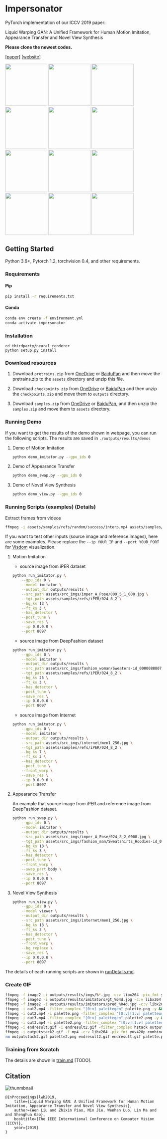 # Impersonator

PyTorch implementation of our ICCV 2019 paper:

Liquid Warping GAN: A Unified Framework for Human Motion Imitation, Appearance Transfer and Novel View Synthesis

**Please clone the newest codes.**

[[paper]](https://arxiv.org/pdf/1909.12224.pdf) [[website]](https://svip-lab.github.io/project/impersonator)

<p float="center">
	<img src='assets/visuals/motion/Sweaters-id_0000088807_4_full.jpg' width="135"/>
  	<img src='assets/visuals/motion/mixamo_0007_Sweaters-id_0000088807_4_full.gif' width="135"/>
  	<img src='assets/visuals/appearance/Sweaters-id_0000337302_4_full.jpg' width="135"/>
	<img src='assets/visuals/appearance/Sweaters-id_0000337302_4_full.gif' width="135"/>
	<img src='assets/visuals/novel/Jackets_Vests-id_0000071603_4_full.jpg' width="135"/>
    <img src='assets/visuals/novel/Jackets_Vests-id_0000071603_4_full.gif' width="135"/>
    <img src='assets/visuals/motion/009_5_1_000.jpg' width="135"/>    
  	<img src='assets/visuals/motion/mixamo_0031_000.gif' width="135"/>
  	<img src='assets/visuals/appearance/001_19_1_000.jpg' width="135"/>
	<img src='assets/visuals/appearance/001_19_1_000.gif' width="135"/>
	<img src='assets/visuals/novel/novel_3.jpg' width="135"/>
    <img src='assets/visuals/novel/novel_3.gif' width="135"/>
</p>

## Getting Started

Python 3.6+, Pytorch 1.2, torchvision 0.4, and other requirements.

### Requirements

#### Pip

``` bash
pip install -r requirements.txt
```

#### Conda

```bash
conda env create -f environment.yml
conda activate impersonator
```

### Installation

```shell
cd thirdparty/neural_renderer
python setup.py install
```

### Download resources

1. Download `pretrains.zip` from [OneDrive](https://1drv.ms/u/s!AjjUqiJZsj8whLNw4QyntCMsDKQjSg?e=L77Elv) or
[BaiduPan](https://pan.baidu.com/s/11S7Z6Jj3WAfVNxBWyBjW6w) and then move the pretrains.zip to
the `assets` directory and unzip this file.

2. Download `checkpoints.zip` from [OneDrive](https://1drv.ms/u/s!AjjUqiJZsj8whLNyoEh67Uu0LlxquA?e=dkOnhQ) or
[BaiduPan](https://pan.baidu.com/s/1snolk6wphbuHtQ_DeSA06Q) and then
unzip the `checkpoints.zip` and move them to `outputs` directory.

3. Download `samples.zip` from [OneDrive](https://1drv.ms/u/s!AjjUqiJZsj8whLNz4BqnSgqrVwAXoQ?e=bC86db) or
[BaiduPan](https://pan.baidu.com/s/1xAI96709Gvqahq9uYAEXYA), and then
unzip the `samples.zip` and move them to `assets` directory.

### Running Demo

If you want to get the results of the demo shown in webpage, you can run the following scripts.
The results are saved in `./outputs/results/demos`

1. Demo of Motion Imitation

    ```bash
    python demo_imitator.py --gpu_ids 0
    ```

2. Demo of Appearance Transfer

    ```bash
    python demo_swap.py --gpu_ids 0
    ```

3. Demo of Novel View Synthesis

    ```bash
    python demo_view.py --gpu_ids 0
    ```

### Running Scripts (examples) (Details)

Extract frames from videos

```bash
ffmpeg -i assets/samples/refs/random/success/interp.mp4 assets/samples/refs/random/success/images/%04d.jpg -hide_banner
```

If you want to test other inputs (source image and reference images), here are some examples.
Please replace the `--ip YOUR_IP` and `--port YOUR_PORT` for
[Visdom](https://github.com/facebookresearch/visdom) visualization.

1. Motion Imitation

    * source image from iPER dataset

    ```bash
    python run_imitator.py \
        --gpu_ids 0 \
        --model imitator \
        --output_dir outputs/results \
        --src_path assets/src_imgs/imper_A_Pose/009_5_1_000.jpg \
        --tgt_path assets/samples/refs/iPER/024_8_2 \
        --bg_ks 13 \
        --ft_ks 3 \
        --has_detector \
        --post_tune \
        --save_res \
        --ip 0.0.0.0 \
        --port 8097
    ```

    * source image from DeepFashion dataset

    ```bash
    python run_imitator.py \
        --gpu_ids 0 \
        --model imitator \
        --output_dir outputs/results \
        --src_path assets/src_imgs/fashion_woman/Sweaters-id_0000088807_4_full.jpg \
        --tgt_path assets/samples/refs/iPER/024_8_2 \
        --bg_ks 25 \
        --ft_ks 3 \
        --has_detector \
        --post_tune \
        --save_res \
        --ip 0.0.0.0 \
        --port 8097
    ```

    * source image from Internet

    ```bash
    python run_imitator.py \
        --gpu_ids 0 \
        --model imitator \
        --output_dir outputs/results \
        --src_path assets/src_imgs/internet/men1_256.jpg \
        --tgt_path assets/samples/refs/iPER/024_8_2 \
        --bg_ks 7 \
        --ft_ks 3 \
        --has_detector \
        --post_tune \
        --front_warp \
        --save_res \
        --ip 0.0.0.0 \
        --port 8097
    ```

2. Appearance Transfer

    An example that source image from iPER and reference image from DeepFashion dataset.

    ```bash
    python run_swap.py \
        --gpu_ids 0 \
        --model imitator \
        --output_dir outputs/results \
        --src_path assets/src_imgs/imper_A_Pose/024_8_2_0000.jpg \
        --tgt_path assets/src_imgs/fashion_man/Sweatshirts_Hoodies-id_0000680701_4_full.jpg \
        --bg_ks 13 \
        --ft_ks 3 \
        --has_detector \
        --post_tune \
        --front_warp \
        --swap_part body \
        --save_res \
        --ip 0.0.0.0 \
        --port 8097
    ```

3. Novel View Synthesis

    ```bash
    python run_view.py \
        --gpu_ids 0 \
        --model viewer \
        --output_dir outputs/results \
        --src_path assets/src_imgs/internet/men1_256.jpg \
        --bg_ks 13 \
        --ft_ks 3 \
        --has_detector \
        --post_tune \
        --front_warp \
        --bg_replace \
        --save_res \
        --ip 0.0.0.0 \
        --port 8097
    ```

The details of each running scripts are shown in [runDetails.md](doc/runDetails.md).

### Create GIF

```bash
ffmpeg -f image2 -i outputs/results/imgs/%*.jpg -c:v libx264 -pix_fmt yuv420p out.mp4 -y && \
ffmpeg -f image2 -i outputs/results/imitators/gt_%04d.jpg -c:v libx264 -pix_fmt yuv420p out2.mp4 -y && \
ffmpeg -f image2 -i outputs/results/imitators/pred_%04d.jpg -c:v libx264 -pix_fmt yuv420p out3.mp4 -y && \
ffmpeg -i out2.mp4 -filter_complex "[0:v] palettegen" palette.png -y && \
ffmpeg -i out2.mp4 -i palette.png -filter_complex "[0:v][1:v] paletteuse" endresult.gif -y && \
ffmpeg -i out3.mp4 -filter_complex "[0:v] palettegen" palette2.png -y && \
ffmpeg -i out3.mp4 -i palette2.png -filter_complex "[0:v][1:v] paletteuse" endresult2.gif -y && \
ffmpeg -i endresult.gif -i endresult2.gif -filter_complex hstack outputstack2.gif -y && \
ffmpeg -i outputstack2.gif -f mp4 -c:v libx264 -pix_fmt yuv420p combined.mp4 && \
rm outputstack2.gif palette2.png endresult2.gif endresult.gif palette.png out3.mp4 out2.mp4 out.mp4
```

### Training from Scratch

The details are shown in [train.md](./doc/train.md) [TODO].

## Citation

![thunmbnail](assets/thumbnail.jpg)

```
@InProceedings{lwb2019,
    title={Liquid Warping GAN: A Unified Framework for Human Motion Imitation, Appearance Transfer and Novel View Synthesis},
    author={Wen Liu and Zhixin Piao, Min Jie, Wenhan Luo, Lin Ma and and Shenghua Gao},
    booktitle={The IEEE International Conference on Computer Vision (ICCV)},
    year={2019}
}
```
